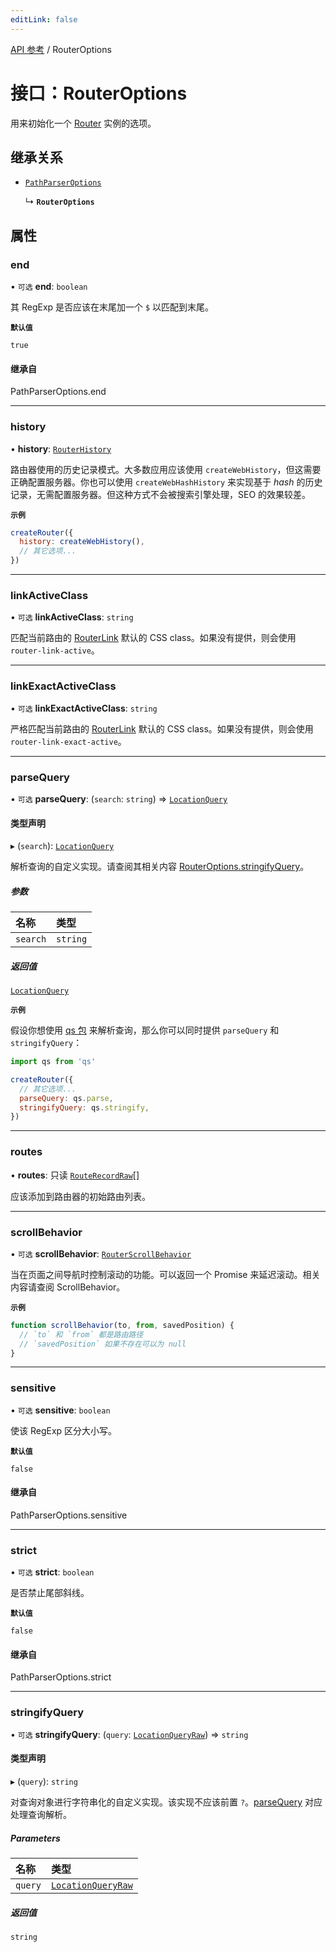 ```yaml
---
editLink: false
---
```


[API 参考](../index.md) / RouterOptions

# 接口：RouterOptions 

用来初始化一个 [Router](Router.md) 实例的选项。

## 继承关系 

- [`PathParserOptions`](../index.md#pathparseroptions)

  ↳ **`RouterOptions`**

## 属性 

### end 

• `可选` **end**: `boolean`

其 RegExp 是否应该在末尾加一个 `$` 以匹配到末尾。

**`默认值`**

`true`

#### 继承自 

PathParserOptions.end

___

### history 

• **history**: [`RouterHistory`](RouterHistory.md)

路由器使用的历史记录模式。大多数应用应该使用 `createWebHistory`，但这需要正确配置服务器。你也可以使用 `createWebHashHistory` 来实现基于 *hash* 的历史记录，无需配置服务器。但这种方式不会被搜索引擎处理，SEO 的效果较差。

**`示例`**

```js
createRouter({
  history: createWebHistory(),
  // 其它选项...
})
```

___

### linkActiveClass 

• `可选` **linkActiveClass**: `string`

匹配当前路由的 [RouterLink](../index.md#routerlink) 默认的 CSS class。如果没有提供，则会使用 `router-link-active`。

___

### linkExactActiveClass 

• `可选` **linkExactActiveClass**: `string`

严格匹配当前路由的 [RouterLink](../index.md#routerlink) 默认的 CSS class。如果没有提供，则会使用 `router-link-exact-active`。

___

### parseQuery 

• `可选` **parseQuery**: (`search`: `string`) => [`LocationQuery`](../index.md#locationquery)

#### 类型声明 

▸ (`search`): [`LocationQuery`](../index.md#locationquery)

解析查询的自定义实现。请查阅其相关内容 [RouterOptions.stringifyQuery](RouterOptions.md#stringifyquery)。

##### 参数 

| 名称 | 类型 |
| :------ | :------ |
| `search` | `string` |

##### 返回值 

[`LocationQuery`](../index.md#locationquery)

**`示例`**

假设你想使用 [qs 包](https://github.com/ljharb/qs) 来解析查询，那么你可以同时提供 `parseQuery` 和 `stringifyQuery`：

```js
import qs from 'qs'

createRouter({
  // 其它选项...
  parseQuery: qs.parse,
  stringifyQuery: qs.stringify,
})
```

___

### routes 

• **routes**: 只读 [`RouteRecordRaw`](../index.md#routerecordraw)[]

应该添加到路由器的初始路由列表。

___

### scrollBehavior 

• `可选` **scrollBehavior**: [`RouterScrollBehavior`](RouterScrollBehavior.md)

当在页面之间导航时控制滚动的功能。可以返回一个 Promise 来延迟滚动。相关内容请查阅 ScrollBehavior。

**`示例`**

```js
function scrollBehavior(to, from, savedPosition) {
  // `to` 和 `from` 都是路由路径
  // `savedPosition` 如果不存在可以为 null
}
```

___

### sensitive 

• `可选` **sensitive**: `boolean`

使该 RegExp 区分大小写。

**`默认值`**

`false`

#### 继承自 

PathParserOptions.sensitive

___

### strict 

• `可选` **strict**: `boolean`

是否禁止尾部斜线。

**`默认值`**

`false`

#### 继承自 

PathParserOptions.strict

___

### stringifyQuery 

• `可选` **stringifyQuery**: (`query`: [`LocationQueryRaw`](../index.md#locationqueryraw)) => `string`

#### 类型声明 

▸ (`query`): `string`

对查询对象进行字符串化的自定义实现。该实现不应该前置 `?`。[parseQuery](RouterOptions.md#parsequery) 对应处理查询解析。

##### Parameters 

| 名称 | 类型 |
| :------ | :------ |
| `query` | [`LocationQueryRaw`](../index.md#locationqueryraw) |

##### 返回值 

`string`
